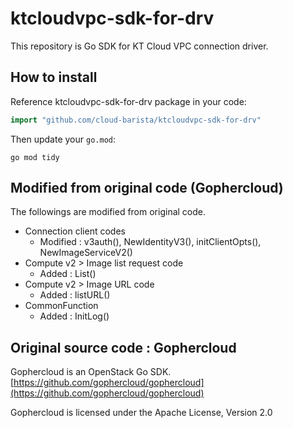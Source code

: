 # ktcloudvpc-sdk-for-drv

This repository is Go SDK for KT Cloud VPC connection driver.

## How to install

Reference ktcloudvpc-sdk-for-drv package in your code:

```Go
import "github.com/cloud-barista/ktcloudvpc-sdk-for-drv"
```

Then update your `go.mod`:

```shell
go mod tidy
```

## Modified from original code (Gophercloud)
The followings are modified from original code.
- Connection client codes
  - Modified : v3auth(), NewIdentityV3(), initClientOpts(), NewImageServiceV2()  
- Compute v2 > Image list request code
  - Added : List()
- Compute v2 > Image URL code
  - Added : listURL()
- CommonFunction
  - Added : InitLog()


## Original source code : Gophercloud
Gophercloud is an OpenStack Go SDK.
[https://github.com/gophercloud/gophercloud](https://github.com/gophercloud/gophercloud)

Gophercloud is licensed under the Apache License, Version 2.0